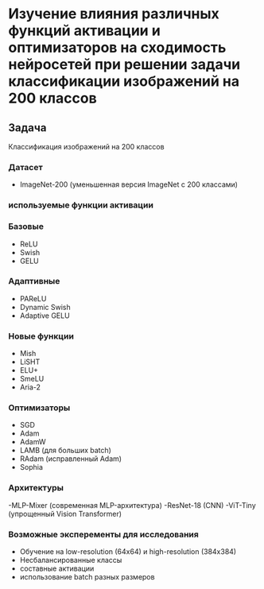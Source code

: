 # Изучение влияния различных функций активации и оптимизаторов на сходимость нейросетей при решении задачи классификации изображений на 200 классов

## Задача 
Классификация изображений на 200 классов



### Датасет 
- ImageNet-200 (уменьшенная версия ImageNet с 200 классами)

### используемые функции активации


### Базовые
- ReLU
- Swish
- GELU
### Адаптивные
- PAReLU
- Dynamic Swish
- Adaptive GELU
### Новые функции 
- Mish
- LiSHT
- ELU+
- SmeLU
- Aria-2

### Оптимизаторы
- SGD
- Adam
- AdamW
- LAMB (для больших batch)
- RAdam (исправленный Adam)
- Sophia 



### Архитектуры
-MLP-Mixer (современная MLP-архитектура)
-ResNet-18 (CNN)
-ViT-Tiny (упрощенный Vision Transformer)



### Возможные эксперементы для исследования 
- Обучение на low-resolution (64x64) и high-resolution (384x384)
- Несбалансированные классы
- составные активации
- использование batch разных размеров

